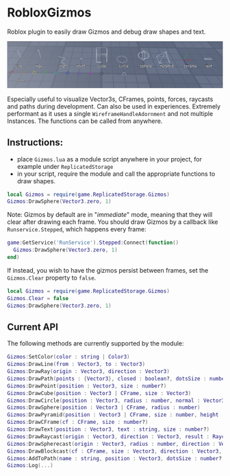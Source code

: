 # RobloxGizmos
Roblox plugin to easily draw Gizmos and debug draw shapes and text.

![Screenshot](Screenshot.png)

Especially useful to visualize Vector3s, CFrames, points, forces, raycasts and paths during development. Can also be used in experiences.
Extremely performant as it uses a single `WireframeHandleAdornment` and not multiple Instances. The functions can be called from anywhere.

## Instructions:
- place `Gizmos.lua` as a module script anywhere in your project, for example under `ReplicatedStorage`
- in your script, require the module and call the appropriate functions to draw shapes.
```lua
local Gizmos = require(game.ReplicatedStorage.Gizmos)
Gizmos:DrawSphere(Vector3.zero, 1)
```

Note: Gizmos by default are in "_immediate_" mode, meaning that they will clear after drawing each frame. You should draw Gizmos by a callback like `Runservice.Stepped`, which happens every frame:
```lua
game:GetService('RunService').Stepped:Connect(function()
  Gizmos:DrawSphere(Vector3.zero, 1)
end)
```
If instead, you wish to have the gizmos persist between frames, set the `Gizmos.Clear` property to `false`.
```lua
local Gizmos = require(game.ReplicatedStorage.Gizmos)
Gizmos.Clear = false
Gizmos:DrawSphere(Vector3.zero, 1)
```

## Current API
The following methods are currently supported by the module:
```lua
Gizmos:SetColor(color : string | Color3)
Gizmos:DrawLine(from : Vector3, to : Vector3)
Gizmos:DrawRay(origin : Vector3, direction : Vector3)
Gizmos:DrawPath(points : {Vector3}, closed : boolean?, dotsSize : number?)
Gizmos:DrawPoint(position : Vector3, size : number?)
Gizmos:DrawCube(position : Vector3 | CFrame, size : Vector3)
Gizmos:DrawCircle(position : Vector3, radius : number, normal : Vector3?)
Gizmos:DrawSphere(position : Vector3 | CFrame, radius : number)
Gizmos:DrawPyramid(position : Vector3 | CFrame, size : number, height : number)
Gizmos:DrawCFrame(cf : CFrame, size : number?)
Gizmos:DrawText(position : Vector3, text : string, size : number?)
Gizmos:DrawRaycast(origin : Vector3, direction : Vector3, result : RaycastResult)
Gizmos:DrawSpherecast(origin : Vector3, radius : number, direction : Vector3, result : RaycastResult)
Gizmos:DrawBlockcast(cf : CFrame, size : Vector3, direction : Vector3, result : RaycastResult)
Gizmos:AddToPath(name : string, position : Vector3, dotsSize : number?)
Gizmos:Log(...)
```
